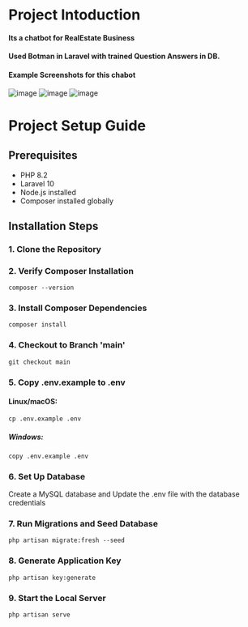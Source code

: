 # **Project Intoduction**
#### Its a chatbot for RealEstate Business 
#### Used Botman in Laravel with trained Question Answers in DB.
#### Example Screenshots for this chabot

![image](https://github.com/user-attachments/assets/e9a799bf-4e93-48a1-a501-df7aa10e6cb3)
![image](https://github.com/user-attachments/assets/cb43842d-37cd-425b-bb2f-54c372abb8bf)
![image](https://github.com/user-attachments/assets/36d1d54b-2296-4b83-9ce6-bf5d3750a3b5)


# **Project Setup Guide**

## **Prerequisites**

- PHP 8.2
- Laravel 10
- Node.js installed
- Composer installed globally

## **Installation Steps**
### 1. Clone the Repository
### 2. Verify Composer Installation
    composer --version

### 3. Install Composer Dependencies
    composer install

### 4. Checkout to Branch 'main'
    git checkout main

### 5. Copy .env.example to .env
#### Linux/macOS:
    cp .env.example .env
##### Windows:
    copy .env.example .env

### 6. Set Up Database
Create a MySQL database and Update the .env file with the database credentials
        
### 7. Run Migrations and Seed Database
    php artisan migrate:fresh --seed
   
### 8. Generate Application Key
    php artisan key:generate
    
### 9. Start the Local Server
    php artisan serve

